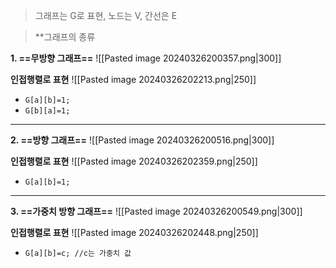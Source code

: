 
>그래프는 G로 표현, 노드는 V, 간선은 E



>**그래프의 종류

**1. ==무방향 그래프==**
![[Pasted image 20240326200357.png|300]]
   
  **인접행렬로 표현**
![[Pasted image 20240326202213.png|250]]

+ `G[a][b]=1;`
+ `G[b][a]=1;`

---------------------------------------

**2. ==방향 그래프==**
![[Pasted image 20240326200516.png|300]]
 
  **인접행렬로 표현**
![[Pasted image 20240326202359.png|250]]

+ `G[a][b]=1;`

------------------------------------------

**3. ==가중치 방향 그래프==**
![[Pasted image 20240326200549.png|300]]

  **인접행렬로 표현**
![[Pasted image 20240326202448.png|250]]

+ `G[a][b]=c; //c는 가중치 값`